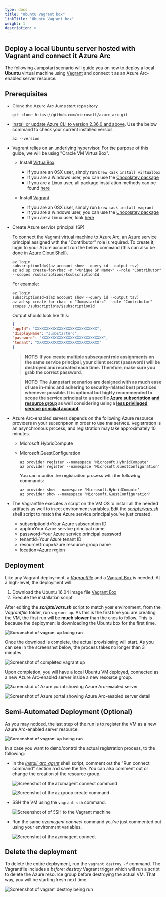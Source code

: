 ```yaml
---
type: docs
title: "Ubuntu Vagrant box"
linkTitle: "Ubuntu Vagrant box"
weight: 1
description: >
---
```


## Deploy a local Ubuntu server hosted with Vagrant and connect it Azure Arc

The following Jumpstart scenario will guide you on how to deploy a local **Ubuntu** virtual machine using [Vagrant](https://www.vagrantup.com/) and connect it as an Azure Arc-enabled server resource.

## Prerequisites

* Clone the Azure Arc Jumpstart repository

    ```shell
    git clone https://github.com/microsoft/azure_arc.git
    ```

* [Install or update Azure CLI to version 2.36.0 and above](https://docs.microsoft.com/cli/azure/install-azure-cli?view=azure-cli-latest). Use the below command to check your current installed version.

  ```shell
  az --version
  ```

* Vagrant relies on an underlying hypervisor. For the purpose of this guide, we will be using "Oracle VM VirtualBox".

  * Install [VirtualBox](https://www.virtualbox.org/wiki/Downloads).

    * If you are an OSX user, simply run ```brew cask install virtualbox```
    * If you are a Windows user, you can use the [Chocolatey package](https://chocolatey.org/packages/virtualbox)
    * If you are a Linux user, all package installation methods can be found [here](https://www.virtualbox.org/wiki/Linux_Downloads)

  * Install [Vagrant](https://www.vagrantup.com/docs/installation/)

    * If you are an OSX user, simply run ```brew cask install vagrant```
    * If you are a Windows user, you can use the [Chocolatey package](https://chocolatey.org/packages/vagrant)
    * If you are a Linux user, look [here](https://www.vagrantup.com/downloads.html)

* Create Azure service principal (SP)

    To connect the Vagrant virtual machine to Azure Arc, an Azure service principal assigned with the "Contributor" role is required. To create it, login to your Azure account run the below command (this can also be done in [Azure Cloud Shell](https://shell.azure.com/)).

    ```shell
    az login
    subscriptionId=$(az account show --query id --output tsv)
    az ad sp create-for-rbac -n "<Unique SP Name>" --role "Contributor" --scopes /subscriptions/$subscriptionId
    ```

    For example:

    ```shell
    az login
    subscriptionId=$(az account show --query id --output tsv)
    az ad sp create-for-rbac -n "JumpstartArc" --role "Contributor" --scopes /subscriptions/$subscriptionId
    ```

    Output should look like this:

    ```json
    {
    "appId": "XXXXXXXXXXXXXXXXXXXXXXXXXXXX",
    "displayName": "JumpstartArc",
    "password": "XXXXXXXXXXXXXXXXXXXXXXXXXXXX",
    "tenant": "XXXXXXXXXXXXXXXXXXXXXXXXXXXX"
    }
    ```

    > **NOTE: If you create multiple subsequent role assignments on the same service principal, your client secret (password) will be destroyed and recreated each time. Therefore, make sure you grab the correct password**.

    > **NOTE: The Jumpstart scenarios are designed with as much ease of use in-mind and adhering to security-related best practices whenever possible. It is optional but highly recommended to scope the service principal to a specific [Azure subscription and resource group](https://docs.microsoft.com/cli/azure/ad/sp?view=azure-cli-latest) as well considering using a [less privileged service principal account](https://docs.microsoft.com/azure/role-based-access-control/best-practices)**

* Azure Arc-enabled servers depends on the following Azure resource providers in your subscription in order to use this service. Registration is an asynchronous process, and registration may take approximately 10 minutes.

  * Microsoft.HybridCompute
  * Microsoft.GuestConfiguration

      ```shell
      az provider register --namespace 'Microsoft.HybridCompute'
      az provider register --namespace 'Microsoft.GuestConfiguration'
      ```

      You can monitor the registration process with the following commands:

      ```shell
      az provider show --namespace 'Microsoft.HybridCompute'
      az provider show --namespace 'Microsoft.GuestConfiguration'
      ```

* The Vagrantfile executes a script on the VM OS to install all the needed artifacts as well to inject environment variables. Edit the [*scripts/vars.sh*](https://github.com/microsoft/azure_arc/blob/main/azure_arc_servers_jumpstart/local/vagrant/ubuntu/scripts/vars.sh) shell script to match the Azure service principal you've just created.

  * subscriptionId=Your Azure subscription ID
  * appId=Your Azure service principal name
  * password=Your Azure service principal password
  * tenantId=Your Azure tenant ID
  * resourceGroup=Azure resource group name
  * location=Azure region

## Deployment

Like any Vagrant deployment, a [*Vagrantfile*](https://github.com/microsoft/azure_arc/blob/main/azure_arc_servers_jumpstart/local/vagrant/ubuntu/Vagrantfile) and a [Vagrant Box](https://www.vagrantup.com/docs/boxes.html) is needed. At a high-level, the deployment will:

1. Download the Ubuntu 16.04 image file [Vagrant Box](https://app.vagrantup.com/ubuntu/boxes/xenial64)
2. Execute the installation script

After editing the ***scripts/vars.sh*** script to match your environment, from the *Vagrantfile* folder, run ```vagrant up```. As this is the first time you are creating the VM, the first run will be **much slower** than the ones to follow. This is because the deployment is downloading the Ubuntu box for the first time.

![Screenshot of vagrant up being run](./01.png)

Once the download is complete, the actual provisioning will start. As you can see in the screenshot below, the process takes no longer than 3 minutes.

![Screenshot of completed vagrant up](./02.png)

Upon completion, you will have a local Ubuntu VM deployed, connected as a new Azure Arc-enabled server inside a new resource group.

![Screenshot of Azure portal showing Azure Arc-enabled server](./03.png)

![Screenshot of Azure portal showing Azure Arc-enabled server detail](./04.png)

## Semi-Automated Deployment (Optional)

As you may noticed, the last step of the run is to register the VM as a new Azure Arc-enabled server resource.

![Screenshot of vagrant up being run](./05.png)

In a case you want to demo/control the actual registration process, to the following:

* In the [*install_arc_agent*](https://github.com/microsoft/azure_arc/blob/main/azure_arc_servers_jumpstart/local/vagrant/ubuntu/scripts/install_arc_agent.sh) shell script, comment out the "Run connect command" section and save the file. You can also comment out or change the creation of the resource group.

    ![Screenshot of the azcmagent connect command](./06.png)

    ![Screenshot of the az group create command](./07.png)

* SSH the VM using the ```vagrant ssh``` command.

    ![Screenshot of of SSH to the Vagrant machine](./08.png)

* Run the same *azcmagent connect* command you've just commented out using your environment variables.

    ![Screenshot of the azcmagent connect](./09.png)

## Delete the deployment

To delete the entire deployment, run the ```vagrant destroy -f``` command. The Vagrantfile includes a *before: destroy* Vagrant trigger which will run a script to delete the Azure resource group before destroying the actual VM. That way, you will be starting fresh next time.

![Screenshot of vagrant destroy being run](./10.png)
